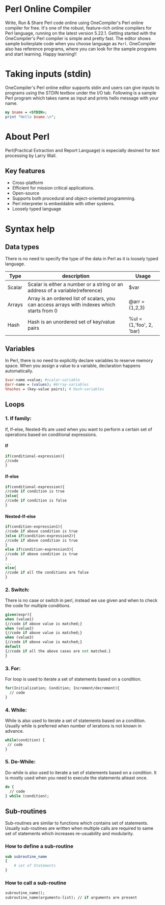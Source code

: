 # Perl Online Compiler

Write, Run & Share Perl code online using OneCompiler's Perl online compiler for free. It's one of the robust, feature-rich online compilers for Perl language, running on the latest version 5.22.1. Getting started with the OneCompiler's Perl compiler is simple and pretty fast. The editor shows sample boilerplate code when you choose language as `Perl`. OneCompiler also has reference programs, where you can look for the sample programs and start learning. Happy learning!!

# Taking inputs (stdin)

OneCompiler's Perl online editor supports stdin and users can give inputs to programs using the STDIN textbox under the I/O tab. Following is a sample Perl program which takes name as input and prints hello message with your name.

```perl
my $name = <STDIN>;             
print "Hello $name.\n";          
```
# About Perl

Perl(Practical Extraction and Report Language) is especially desined for text processing by Larry Wall. 

## Key features
* Cross-platform
* Efficient for mission critical applications.
* Open-source
* Supports both procedural and object-oriented programming.
* Perl interpreter is embeddable with other systems.
* Loosely typed language

# Syntax help

## Data types

There is no need to specify the type of the data in Perl as it is loosely typed language. 

|Type| description| Usage|
|----|----|----|
| Scalar | Scalar is either a number or a string or an address of a variable(reference)| $var|
| Arrays|Array is an ordered list of scalars, you can access arrays with indexes which starts from 0|@arr = (1,2,3)|
|Hash|Hash is an unordered set of key/value pairs|%ul = (1,'foo', 2, 'bar)| 

## Variables

In Perl, there is no need to explicitly declare variables to reserve memory space. When you assign a value to a variable, declaration happens automatically.

```perl
$var-name =value; #scalar-variable
@arr-name = (values); #Array-variables
%hashes = (key-value pairs); # Hash-variables 
```
## Loops

### 1. If family:

If, If-else, Nested-Ifs are used when you want to perform a certain set of operations based on conditional expressions.

#### If

```perl
if(conditional-expression){    
//code    
} 
```

#### If-else
```perl
if(conditional-expression){  
//code if condition is true  
}else{  
//code if condition is false  
} 
```

#### Nested-If-else
```perl
if(condition-expression1){  
//code if above condition is true  
}else if(condition-expression2){  
//code if above condition is true  
}  
else if(condition-expression3){  
//code if above condition is true  
}  
...  
else{  
//code if all the conditions are false  
}  
```

### 2. Switch:

There is no case or switch in perl, instead we use given and when to check the code for multiple conditions.

```perl
given(expr){    
when (value1)  
{//code if above value is matched;}    
when (value2)  
{//code if above value is matched;}   
when (value3)  
{//code if above value is matched;}  
default  
{//code if all the above cases are not matched.}     
} 
```

### 3. For:

For loop is used to iterate a set of statements based on a condition.

```perl
for(Initialization; Condition; Increment/decrement){  
  // code  
} 
```


### 4. While:

While is also used to iterate a set of statements based on a condition. Usually while is preferred when number of ierations is not known in advance.

```perl
while(condition) {  
 // code 
}  
```
### 5. Do-While:

Do-while is also used to iterate a set of statements based on a condition. It is mostly used when you need to execute the statements atleast once.

```perl
do {
  // code 
} while (condition); 
```

## Sub-routines

Sub-routines are similar to functions which contains set of statements. Usually sub-routines are written when multiple calls are required to same set of statements which increases re-usuability and modularity.

### How to define a sub-routine
```perl
sub subroutine_name 
{
	# set of Statements
}
```

### How to call a sub-routine
```perl
subroutine_name();
subroutine_name(arguments-list); // if arguments are present 
```